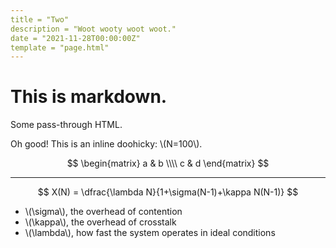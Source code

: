 ```yaml
---
title = "Two"
description = "Woot wooty woot woot."
date = "2021-11-28T00:00:00Z"
template = "page.html"
---
```


# This is markdown.

<p class="message">Some pass-through HTML.</p>



Oh good! This is an inline doohicky: \\(N=100\\).

$$
\begin{matrix}
a & b \\\\
c & d
\end{matrix}
$$

---

$$
X(N) = \dfrac{\lambda N}{1+\sigma(N-1)+\kappa N(N-1)}
$$

* \\(\sigma\\), the overhead of contention
* \\(\kappa\\), the overhead of crosstalk
* \\(\lambda\\), how fast the system operates in ideal conditions
